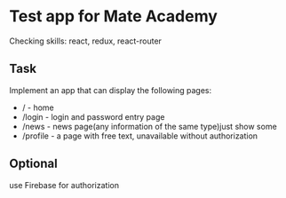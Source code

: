 # Test app for Mate Academy

Checking skills: react, redux, react-router

## Task

Implement an app that can display the following pages:

- / - home 
- /login - login and password entry page
- /news - news page(any information of the same type)just show some
- /profile - a page with free text, unavailable without authorization

## Optional 

use Firebase for authorization

